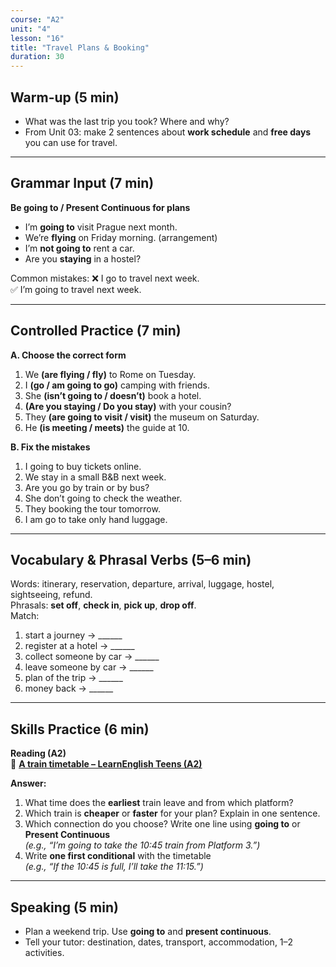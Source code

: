 ```yaml
---
course: "A2"
unit: "4"
lesson: "16"
title: "Travel Plans & Booking"
duration: 30
---
```


## Warm-up (5 min)
- What was the last trip you took? Where and why?
- From Unit 03: make 2 sentences about **work schedule** and **free days** you can use for travel.

---

## Grammar Input (7 min)
**Be going to / Present Continuous for plans**
- I’m **going to** visit Prague next month.
- We’re **flying** on Friday morning. (arrangement)
- I’m **not going to** rent a car.
- Are you **staying** in a hostel?

Common mistakes:
❌ I go to travel next week.  
✅ I’m going to travel next week.

---

## Controlled Practice (7 min)
**A. Choose the correct form**
1. We **(are flying / fly)** to Rome on Tuesday.  
2. I **(go / am going to go)** camping with friends.  
3. She **(isn’t going to / doesn’t)** book a hotel.  
4. **(Are you staying / Do you stay)** with your cousin?  
5. They **(are going to visit / visit)** the museum on Saturday.  
6. He **(is meeting / meets)** the guide at 10.

**B. Fix the mistakes**
1. I going to buy tickets online.  
2. We stay in a small B&B next week.  
3. Are you go by train or by bus?  
4. She don’t going to check the weather.  
5. They booking the tour tomorrow.  
6. I am go to take only hand luggage.

---

## Vocabulary & Phrasal Verbs (5–6 min)
Words: itinerary, reservation, departure, arrival, luggage, hostel, sightseeing, refund.  
Phrasals: **set off**, **check in**, **pick up**, **drop off**.  
Match:
1. start a journey → ______  
2. register at a hotel → ______  
3. collect someone by car → ______  
4. leave someone by car → ______  
5. plan of the trip → ______  
6. money back → ______

---

## Skills Practice (6 min)

**Reading (A2)**  
📰 **[A train timetable – LearnEnglish Teens (A2)](https://learnenglishteens.britishcouncil.org/skills/reading/a2-reading/train-timetable)**

**Answer:**
1) What time does the **earliest** train leave and from which platform?  
2) Which train is **cheaper** or **faster** for your plan? Explain in one sentence.  
3) Which connection do you choose? Write one line using **going to** or **Present Continuous**  
   *(e.g., “I’m going to take the 10:45 train from Platform 3.”)*  
4) Write **one first conditional** with the timetable  
   *(e.g., “If the 10:45 is full, I’ll take the 11:15.”)*


---

## Speaking (5 min)
- Plan a weekend trip. Use **going to** and **present continuous**.  
- Tell your tutor: destination, dates, transport, accommodation, 1–2 activities.
